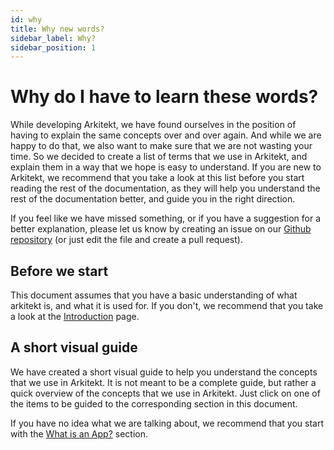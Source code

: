 ```yaml
---
id: why
title: Why new words?
sidebar_label: Why?
sidebar_position: 1
---
```


# Why do I have to learn these words?

While developing Arkitekt, we have found ourselves in the position of having to explain the same concepts over and over again. And while we are happy to do that, we also want to make sure that we are not wasting your time. So we decided to create a list of terms that we use in Arkitekt, and explain them in a way that we hope is easy to understand. If you are new to Arkitekt, we recommend that you take a look at this list before you start reading the rest of the documentation, as they will help you understand the rest of the documentation better, and guide you in the right direction. 

If you feel like we have missed something, or if you have a suggestion for a better explanation, please let us know by creating an issue on our [Github repository](https://github.com/jhnnsrs/doks/) (or just edit the file and create a pull request). 

## Before we start

This document assumes that you have a basic understanding of what arkitekt is, and what it is used for. If you don't, we recommend that you take a look at the [Introduction](/docs/introduction) page.

## A short visual guide

We have created a short visual guide to help you understand the concepts that we use in Arkitekt. It is not meant to be a complete guide, but rather a quick overview of the concepts that we use in Arkitekt. Just click on one of the items to be guided to the corresponding section in this document.

If you have no idea what we are talking about, we recommend that you start with the [What is an App?](/docs/design/terminology/app.md) section.